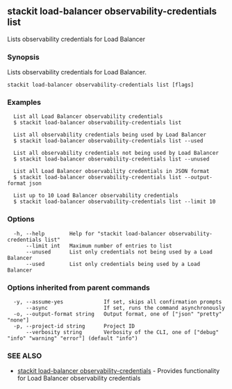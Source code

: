 ## stackit load-balancer observability-credentials list

Lists observability credentials for Load Balancer

### Synopsis

Lists observability credentials for Load Balancer.

```
stackit load-balancer observability-credentials list [flags]
```

### Examples

```
  List all Load Balancer observability credentials
  $ stackit load-balancer observability-credentials list

  List all observability credentials being used by Load Balancer
  $ stackit load-balancer observability-credentials list --used

  List all observability credentials not being used by Load Balancer
  $ stackit load-balancer observability-credentials list --unused

  List all Load Balancer observability credentials in JSON format
  $ stackit load-balancer observability-credentials list --output-format json

  List up to 10 Load Balancer observability credentials
  $ stackit load-balancer observability-credentials list --limit 10
```

### Options

```
  -h, --help        Help for "stackit load-balancer observability-credentials list"
      --limit int   Maximum number of entries to list
      --unused      List only credentials not being used by a Load Balancer
      --used        List only credentials being used by a Load Balancer
```

### Options inherited from parent commands

```
  -y, --assume-yes             If set, skips all confirmation prompts
      --async                  If set, runs the command asynchronously
  -o, --output-format string   Output format, one of ["json" "pretty" "none"]
  -p, --project-id string      Project ID
      --verbosity string       Verbosity of the CLI, one of ["debug" "info" "warning" "error"] (default "info")
```

### SEE ALSO

* [stackit load-balancer observability-credentials](./stackit_load-balancer_observability-credentials.md)	 - Provides functionality for Load Balancer observability credentials

